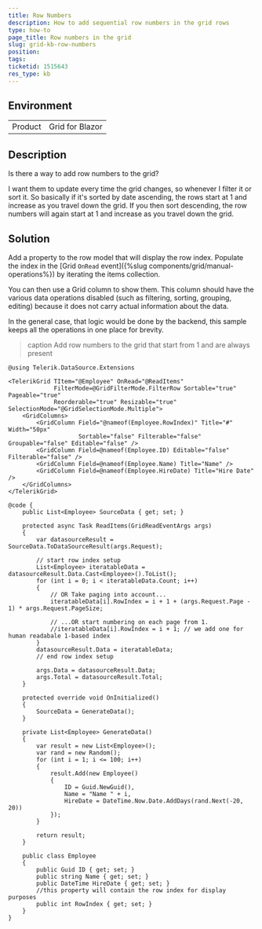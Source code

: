 ```yaml
---
title: Row Numbers
description: How to add sequential row numbers in the grid rows
type: how-to
page_title: Row numbers in the grid
slug: grid-kb-row-numbers
position: 
tags: 
ticketid: 1515643
res_type: kb
---
```


## Environment
<table>
	<tbody>
		<tr>
			<td>Product</td>
			<td>Grid for Blazor</td>
		</tr>
	</tbody>
</table>


## Description
Is there a way to add row numbers to the grid? 

I want them to update every time the grid changes, so whenever I filter it or sort it. So basically if it's sorted by date ascending, the rows start at 1 and increase as you travel down the grid.  If you then sort descending, the row numbers will again start at 1 and increase as you travel down the grid.

## Solution
Add a property to the row model that will display the row index. Populate the index in the [Grid `OnRead` event]({%slug components/grid/manual-operations%}) by iterating the items collection.

You can then use a Grid column to show them. This column should have the various data operations disabled (such as filtering, sorting, grouping, editing) because it does not carry actual information about the data.

In the general case, that logic would be done by the backend, this sample keeps all the operations in one place for brevity.

>caption Add row numbers to the grid that start from 1 and are always present

````RAZOR
@using Telerik.DataSource.Extensions

<TelerikGrid TItem="@Employee" OnRead="@ReadItems"
             FilterMode=@GridFilterMode.FilterRow Sortable="true" Pageable="true"
             Reorderable="true" Resizable="true" SelectionMode="@GridSelectionMode.Multiple">
    <GridColumns>
        <GridColumn Field="@nameof(Employee.RowIndex)" Title="#" Width="50px"
                    Sortable="false" Filterable="false" Groupable="false" Editable="false" />
        <GridColumn Field=@nameof(Employee.ID) Editable="false" Filterable="false" />
        <GridColumn Field=@nameof(Employee.Name) Title="Name" />
        <GridColumn Field=@nameof(Employee.HireDate) Title="Hire Date" />
    </GridColumns>
</TelerikGrid>

@code {
    public List<Employee> SourceData { get; set; }

    protected async Task ReadItems(GridReadEventArgs args)
    {
        var datasourceResult = SourceData.ToDataSourceResult(args.Request);

        // start row index setup
        List<Employee> iteratableData = datasourceResult.Data.Cast<Employee>().ToList();
        for (int i = 0; i < iteratableData.Count; i++)
        {
            // OR Take paging into account...
            iteratableData[i].RowIndex = i + 1 + (args.Request.Page - 1) * args.Request.PageSize;

            // ...OR start numbering on each page from 1.
            //iteratableData[i].RowIndex = i + 1; // we add one for human readabale 1-based index
        }
        datasourceResult.Data = iteratableData;
        // end row index setup

        args.Data = datasourceResult.Data;
        args.Total = datasourceResult.Total;
    }

    protected override void OnInitialized()
    {
        SourceData = GenerateData();
    }

    private List<Employee> GenerateData()
    {
        var result = new List<Employee>();
        var rand = new Random();
        for (int i = 1; i <= 100; i++)
        {
            result.Add(new Employee()
            {
                ID = Guid.NewGuid(),
                Name = "Name " + i,
                HireDate = DateTime.Now.Date.AddDays(rand.Next(-20, 20))
            });
        }

        return result;
    }

    public class Employee
    {
        public Guid ID { get; set; }
        public string Name { get; set; }
        public DateTime HireDate { get; set; }
        //this property will contain the row index for display purposes
        public int RowIndex { get; set; }
    }
}
````
